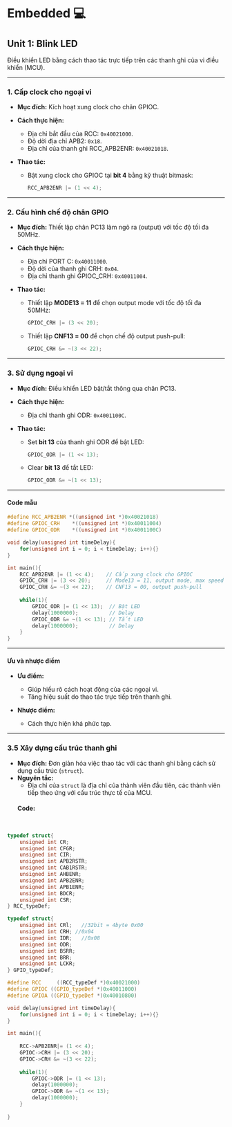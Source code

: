 # Embedded 💻

## Unit 1: Blink LED

Điều khiển LED bằng cách thao tác trực tiếp trên các thanh ghi của vi điều khiển (MCU).

---

### **1. Cấp clock cho ngoại vi**

- **Mục đích:** Kích hoạt xung clock cho chân GPIOC.
- **Cách thực hiện:**
  - Địa chỉ bắt đầu của RCC: `0x40021000`.
  - Độ dời địa chỉ APB2: `0x18`.
  - Địa chỉ của thanh ghi RCC_APB2ENR: `0x40021018`.

- **Thao tác:**
  - Bật xung clock cho GPIOC tại **bit 4** bằng kỹ thuật bitmask:
    ```c
    RCC_APB2ENR |= (1 << 4);
    ```

---

### **2. Cấu hình chế độ chân GPIO**

- **Mục đích:** Thiết lập chân PC13 làm ngõ ra (output) với tốc độ tối đa 50MHz.
- **Cách thực hiện:**
  - Địa chỉ PORT C: `0x40011000`.
  - Độ dời của thanh ghi CRH: `0x04`.
  - Địa chỉ thanh ghi GPIOC_CRH: `0x40011004`.

- **Thao tác:**
  - Thiết lập **MODE13 = 11** để chọn output mode với tốc độ tối đa 50MHz:
    ```c
    GPIOC_CRH |= (3 << 20);
    ```
  - Thiết lập **CNF13 = 00** để chọn chế độ output push-pull:
    ```c
    GPIOC_CRH &= ~(3 << 22);
    ```

---

### **3. Sử dụng ngoại vi**

- **Mục đích:** Điều khiển LED bật/tắt thông qua chân PC13.
- **Cách thực hiện:**
  - Địa chỉ thanh ghi ODR: `0x4001100C`.

- **Thao tác:**
  - Set **bit 13** của thanh ghi ODR để bật LED:
    ```c
    GPIOC_ODR |= (1 << 13);
    ```
  - Clear **bit 13** để tắt LED:
    ```c
    GPIOC_ODR &= ~(1 << 13);
    ```

---

#### **Code mẫu**


```c
#define RCC_APB2ENR *((unsigned int *)0x40021018)
#define GPIOC_CRH    *((unsigned int *)0x40011004)
#define GPIOC_ODR    *((unsigned int *)0x4001100C)

void delay(unsigned int timeDelay){
    for(unsigned int i = 0; i < timeDelay; i++){}
}

int main(){
    RCC_APB2ENR |= (1 << 4);    // Cấp xung clock cho GPIOC
    GPIOC_CRH |= (3 << 20);     // Mode13 = 11, output mode, max speed 50MHz
    GPIOC_CRH &= ~(3 << 22);    // CNF13 = 00, output push-pull
    
    while(1){
        GPIOC_ODR |= (1 << 13);  // Bật LED
        delay(1000000);          // Delay
        GPIOC_ODR &= ~(1 << 13); // Tắt LED
        delay(1000000);          // Delay
    }
}
```

---

#### **Ưu và nhược điểm**

- **Ưu điểm:**
  - Giúp hiểu rõ cách hoạt động của các ngoại vi.
  - Tăng hiệu suất do thao tác trực tiếp trên thanh ghi.

- **Nhược điểm:**
  - Cách thực hiện khá phức tạp.

---

### **3.5 Xây dựng cấu trúc thanh ghi**

- **Mục đích:** Đơn giản hóa việc thao tác với các thanh ghi bằng cách sử dụng cấu trúc (`struct`).
- **Nguyên tắc:**
  - Địa chỉ của `struct` là địa chỉ của thành viên đầu tiên, các thành viên tiếp theo ứng với cấu trúc thực tế của MCU.
  #### Code:

  
```c
  

typedef struct{
	unsigned int CR;
	unsigned int CFGR;
	unsigned int CIR;
	unsigned int APB2RSTR;
	unsigned int CAB1RSTR;
	unsigned int AHBENR;
	unsigned int APB2ENR;
	unsigned int APB1ENR;
	unsigned int BDCR;
	unsigned int CSR;
} RCC_typeDef;

typedef struct{
	unsigned int CRl;	//32bit = 4byte 0x00
	unsigned int CRH; //0x04
	unsigned int IDR;	//0x08
	unsigned int ODR;
	unsigned int BSRR;
	unsigned int BRR;
	unsigned int LCKR;
} GPIO_typeDef;

#define RCC		((RCC_typeDef *)0x40021000)
#define GPIOC ((GPIO_typeDef *)0x40011000)
#define GPIOA ((GPIO_typeDef *)0x40010800)

void delay(unsigned int timeDelay){
	for(unsigned int i = 0; i < timeDelay; i++){}
}

int main(){
	
	RCC->APB2ENR|= (1 << 4);	
	GPIOC->CRH |= (3 << 20);		
	GPIOC->CRH &= ~(3 << 22);
	
	while(1){
		GPIOC->ODR |= (1 << 13);
		delay(1000000);
		GPIOC->ODR &= ~(1 << 13);
		delay(1000000);
	}
	
}
```


	

  

